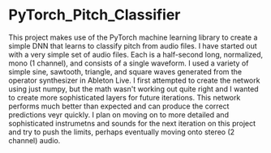 # PyTorch_Pitch_Classifier
This project makes use of the PyTorch machine learning library to create a simple DNN that learns to classify pitch from audio files. I have started out with a very simple set of audio files. Each is a half-second long, normalized, mono (1 channel), and consists of a single waveform. I used a variety of simple sine, sawtooth, triangle, and square waves generated from the operator synthesizer in Ableton Live. I first attempted to create the network using just numpy, but the math wasn't working out quite right and I wanted to create more sophisticated layers for future iterations. This network performs much better than expected and can produce the correct predictions veyr quickly. I plan on moving on to more detailed and sophisticated instrumetns and sounds for the next iteration on this project and try to push the limits, perhaps eventually moving onto stereo (2 channel) audio.   
